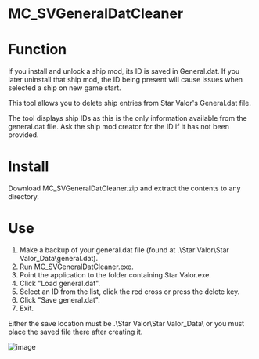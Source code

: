 # MC_SVGeneralDatCleaner

Function
========
If you install and unlock a ship mod, its ID is saved in General.dat.  If you later uninstall that ship mod, the ID being present will cause issues when selected a ship on new game start.  
  
This tool allows you to delete ship entries from Star Valor's General.dat file.  
  
The tool displays ship IDs as this is the only information available from the general.dat file.  Ask the ship mod creator for the ID if it has not been provided.  

Install
=======
Download MC_SVGeneralDatCleaner.zip and extract the contents to any directory.  
  
Use  
===  
1. Make a backup of your general.dat file (found at .\Star Valor\Star Valor_Data\general.dat).
2. Run MC_SVGeneralDatCleaner.exe.  
3. Point the application to the folder containing Star Valor.exe.  
4. Click "Load general.dat".
5. Select an ID from the list, click the red cross or press the delete key.
6. Click "Save general.dat".
7. Exit.  
  
Either the save location must be .\Star Valor\Star Valor_Data\ or you must place the saved file there after creating it.  
  
![image](https://github.com/MPC88/MC_SVGeneralDatCleaner/assets/36488378/9be77b3f-60a5-4b18-b7e5-febef6c3f637)
